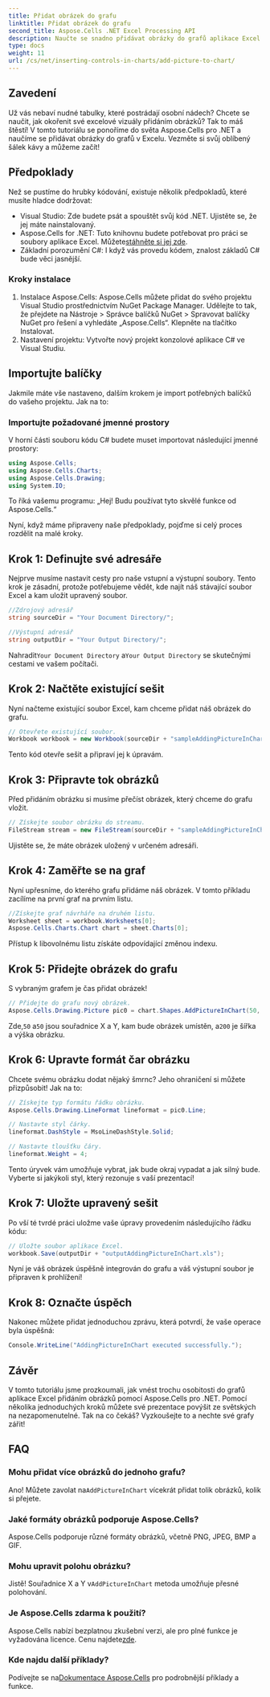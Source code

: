 ```yaml
---
title: Přidat obrázek do grafu
linktitle: Přidat obrázek do grafu
second_title: Aspose.Cells .NET Excel Processing API
description: Naučte se snadno přidávat obrázky do grafů aplikace Excel pomocí Aspose.Cells for .NET. Vylepšete své grafy a prezentace v několika jednoduchých krocích.
type: docs
weight: 11
url: /cs/net/inserting-controls-in-charts/add-picture-to-chart/
---
```

## Zavedení

Už vás nebaví nudné tabulky, které postrádají osobní nádech? Chcete se naučit, jak okořenit své excelové vizuály přidáním obrázků? Tak to máš štěstí! V tomto tutoriálu se ponoříme do světa Aspose.Cells pro .NET a naučíme se přidávat obrázky do grafů v Excelu. Vezměte si svůj oblíbený šálek kávy a můžeme začít!

## Předpoklady

Než se pustíme do hrubky kódování, existuje několik předpokladů, které musíte hladce dodržovat:

- Visual Studio: Zde budete psát a spouštět svůj kód .NET. Ujistěte se, že jej máte nainstalovaný.
- Aspose.Cells for .NET: Tuto knihovnu budete potřebovat pro práci se soubory aplikace Excel. Můžete[stáhněte si jej zde](https://releases.aspose.com/cells/net/).
- Základní porozumění C#: I když vás provedu kódem, znalost základů C# bude věci jasnější.

### Kroky instalace

1. Instalace Aspose.Cells: Aspose.Cells můžete přidat do svého projektu Visual Studio prostřednictvím NuGet Package Manager. Udělejte to tak, že přejdete na Nástroje > Správce balíčků NuGet > Spravovat balíčky NuGet pro řešení a vyhledáte „Aspose.Cells“. Klepněte na tlačítko Instalovat.
2. Nastavení projektu: Vytvořte nový projekt konzolové aplikace C# ve Visual Studiu.

## Importujte balíčky

Jakmile máte vše nastaveno, dalším krokem je import potřebných balíčků do vašeho projektu. Jak na to:

### Importujte požadované jmenné prostory

V horní části souboru kódu C# budete muset importovat následující jmenné prostory:

```csharp
using Aspose.Cells;
using Aspose.Cells.Charts;
using Aspose.Cells.Drawing;
using System.IO;
```

To říká vašemu programu: „Hej! Budu používat tyto skvělé funkce od Aspose.Cells.“

Nyní, když máme připraveny naše předpoklady, pojďme si celý proces rozdělit na malé kroky. 

## Krok 1: Definujte své adresáře

Nejprve musíme nastavit cesty pro naše vstupní a výstupní soubory. Tento krok je zásadní, protože potřebujeme vědět, kde najít náš stávající soubor Excel a kam uložit upravený soubor.

```csharp
//Zdrojový adresář
string sourceDir = "Your Document Directory/";

//Výstupní adresář
string outputDir = "Your Output Directory/";
```

 Nahradit`Your Document Directory` a`Your Output Directory` se skutečnými cestami ve vašem počítači. 

## Krok 2: Načtěte existující sešit

Nyní načteme existující soubor Excel, kam chceme přidat náš obrázek do grafu.

```csharp
// Otevřete existující soubor.
Workbook workbook = new Workbook(sourceDir + "sampleAddingPictureInChart.xls");
```

Tento kód otevře sešit a připraví jej k úpravám.

## Krok 3: Připravte tok obrázků

Před přidáním obrázku si musíme přečíst obrázek, který chceme do grafu vložit. 

```csharp
// Získejte soubor obrázku do streamu.
FileStream stream = new FileStream(sourceDir + "sampleAddingPictureInChart.png", FileMode.Open, FileAccess.Read);
```

Ujistěte se, že máte obrázek uložený v určeném adresáři.

## Krok 4: Zaměřte se na graf

Nyní upřesníme, do kterého grafu přidáme náš obrázek. V tomto příkladu zacílíme na první graf na prvním listu.

```csharp
//Získejte graf návrháře na druhém listu.
Worksheet sheet = workbook.Worksheets[0];
Aspose.Cells.Charts.Chart chart = sheet.Charts[0];
```

Přístup k libovolnému listu získáte odpovídající změnou indexu.

## Krok 5: Přidejte obrázek do grafu

S vybraným grafem je čas přidat obrázek! 

```csharp
// Přidejte do grafu nový obrázek.
Aspose.Cells.Drawing.Picture pic0 = chart.Shapes.AddPictureInChart(50, 50, stream, 200, 200);
```

 Zde,`50` a`50` jsou souřadnice X a Y, kam bude obrázek umístěn, a`200` je šířka a výška obrázku.

## Krok 6: Upravte formát čar obrázku

Chcete svému obrázku dodat nějaký šmrnc? Jeho ohraničení si můžete přizpůsobit! Jak na to:

```csharp
// Získejte typ formátu řádku obrázku.
Aspose.Cells.Drawing.LineFormat lineformat = pic0.Line; 

// Nastavte styl čárky.
lineformat.DashStyle = MsoLineDashStyle.Solid;

// Nastavte tloušťku čáry.
lineformat.Weight = 4;    
```

Tento úryvek vám umožňuje vybrat, jak bude okraj vypadat a jak silný bude. Vyberte si jakýkoli styl, který rezonuje s vaší prezentací!

## Krok 7: Uložte upravený sešit

Po vší té tvrdé práci uložme vaše úpravy provedením následujícího řádku kódu:

```csharp
// Uložte soubor aplikace Excel.
workbook.Save(outputDir + "outputAddingPictureInChart.xls");
```

Nyní je váš obrázek úspěšně integrován do grafu a váš výstupní soubor je připraven k prohlížení!

## Krok 8: Označte úspěch

Nakonec můžete přidat jednoduchou zprávu, která potvrdí, že vaše operace byla úspěšná:

```csharp
Console.WriteLine("AddingPictureInChart executed successfully.");
```

## Závěr

V tomto tutoriálu jsme prozkoumali, jak vnést trochu osobitosti do grafů aplikace Excel přidáním obrázků pomocí Aspose.Cells pro .NET. Pomocí několika jednoduchých kroků můžete své prezentace povýšit ze světských na nezapomenutelné. Tak na co čekáš? Vyzkoušejte to a nechte své grafy zářit!

## FAQ

### Mohu přidat více obrázků do jednoho grafu?
 Ano! Můžete zavolat na`AddPictureInChart` vícekrát přidat tolik obrázků, kolik si přejete.

### Jaké formáty obrázků podporuje Aspose.Cells?
Aspose.Cells podporuje různé formáty obrázků, včetně PNG, JPEG, BMP a GIF.

### Mohu upravit polohu obrázku?
 Jistě! Souřadnice X a Y v`AddPictureInChart` metoda umožňuje přesné polohování.

### Je Aspose.Cells zdarma k použití?
 Aspose.Cells nabízí bezplatnou zkušební verzi, ale pro plné funkce je vyžadována licence. Cenu najdete[zde](https://purchase.aspose.com/buy).

### Kde najdu další příklady?
 Podívejte se na[Dokumentace Aspose.Cells](https://reference.aspose.com/cells/net/) pro podrobnější příklady a funkce.
